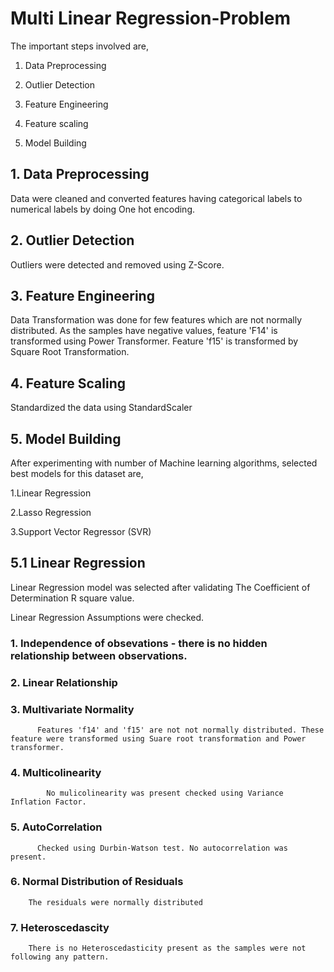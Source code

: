 # Multi Linear Regression-Problem

The important steps involved are,

1. Data Preprocessing

2. Outlier Detection

3. Feature Engineering

4. Feature scaling

5. Model Building

## 1. Data Preprocessing

Data were cleaned and converted features having categorical labels to numerical labels by doing One hot encoding.

## 2. Outlier Detection

Outliers were detected and removed using Z-Score.

## 3. Feature Engineering

Data Transformation was done for few features which are not normally distributed. As the samples have negative values, feature 'F14' is transformed using Power Transformer. Feature 'f15' is transformed by Square Root Transformation.

## 4. Feature Scaling

Standardized the data using StandardScaler

## 5. Model Building

After experimenting with number of Machine learning algorithms, selected best models for this dataset are,

1.Linear Regression

2.Lasso Regression

3.Support Vector Regressor (SVR)

## 5.1 Linear Regression 

Linear Regression model was selected after validating The Coefficient of Determination R square value. 

Linear Regression Assumptions were checked.

  ### 1. Independence of obsevations - there is no hidden relationship between observations.
  
  ### 2. Linear Relationship 
  
          
  ### 3. Multivariate Normality
  
          Features 'f14' and 'f15' are not not normally distributed. These feature were transformed using Suare root transformation and Power transformer.
          
  ### 4. Multicolinearity
  
            No mulicolinearity was present checked using Variance Inflation Factor.
            
  ### 5. AutoCorrelation 
 
          Checked using Durbin-Watson test. No autocorrelation was present.
          
  ### 6. Normal Distribution of Residuals

        The residuals were normally distributed
        
  ### 7. Heteroscedascity
  
        There is no Heteroscedasticity present as the samples were not following any pattern.
 
 
  
            
          
        
